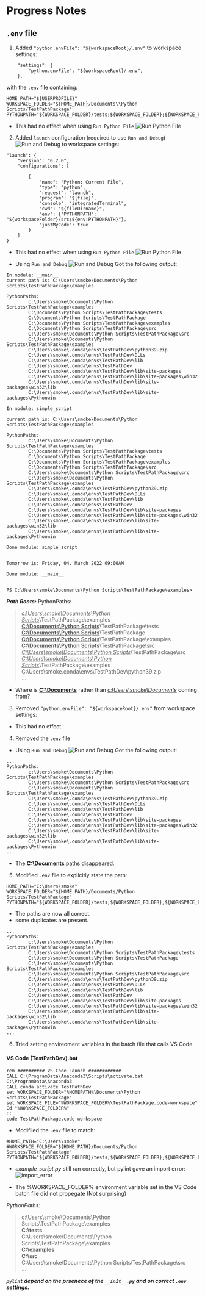 # Progress Notes
## `.env` file
1. Added `"python.envFile": "${workspaceRoot}/.env"` to workspace settings:
```
	"settings": {
		"python.envFile": "${workspaceRoot}/.env",
	},
```
with the `.env` file containing:
```
HOME_PATH="${USERPROFILE}"
WORKSPACE_FOLDER="${HOME_PATH}/Documents\\Python Scripts/TestPathPackage"
PYTHONPATH="${WORKSPACE_FOLDER}/tests;${WORKSPACE_FOLDER};${WORKSPACE_FOLDER}/examples;${WORKSPACE_FOLDER}/src;${PYTHONPATH}"
```
- This had no effect when using `Run Python File`
![Run Python File](Run_Python_File.png)

2. Added `launch` configuration 
(required to use `Run and Debug`) ![Run and Debug](RunandDebug.png) 
to workspace settings:
```
"launch": {
    "version": "0.2.0",
    "configurations": [

        {
            "name": "Python: Current File",
            "type": "python",
            "request": "launch",
            "program": "${file}",
            "console": "integratedTerminal",
            "cwd": "${fileDirname}",
            "env": {"PYTHONPATH": "${workspaceFolder}/src;${env:PYTHONPATH}"},
            "justMyCode": true
        }
    ]
}
```
- This had no effect when using `Run Python File`
![Run Python File](Run_Python_File.png)

- Using `Run and Debug`
![Run and Debug](RunandDebug.png)
Got the following output:
```
In module: __main__
current path is: C:\Users\smoke\Documents\Python Scripts\TestPathPackage\examples

PythonPaths:
        c:\Users\smoke\Documents\Python Scripts\TestPathPackage\examples
        C:\Documents\Python Scripts\TestPathPackage\tests
        C:\Documents\Python Scripts\TestPathPackage
        C:\Documents\Python Scripts\TestPathPackage\examples
        C:\Documents\Python Scripts\TestPathPackage\src
        C:\Users\smoke\Documents\Python Scripts\TestPathPackage\src
        C:\Users\smoke\Documents\Python Scripts\TestPathPackage\examples
        C:\Users\smoke\.conda\envs\TestPathDev\python39.zip
        C:\Users\smoke\.conda\envs\TestPathDev\DLLs
        C:\Users\smoke\.conda\envs\TestPathDev\lib
        C:\Users\smoke\.conda\envs\TestPathDev
        C:\Users\smoke\.conda\envs\TestPathDev\lib\site-packages
        C:\Users\smoke\.conda\envs\TestPathDev\lib\site-packages\win32
        C:\Users\smoke\.conda\envs\TestPathDev\lib\site-packages\win32\lib
        C:\Users\smoke\.conda\envs\TestPathDev\lib\site-packages\Pythonwin

In module: simple_script

current path is: C:\Users\smoke\Documents\Python Scripts\TestPathPackage\examples

PythonPaths:
        c:\Users\smoke\Documents\Python Scripts\TestPathPackage\examples
        C:\Documents\Python Scripts\TestPathPackage\tests
        C:\Documents\Python Scripts\TestPathPackage
        C:\Documents\Python Scripts\TestPathPackage\examples
        C:\Documents\Python Scripts\TestPathPackage\src
        C:\Users\smoke\Documents\Python Scripts\TestPathPackage\src
        C:\Users\smoke\Documents\Python Scripts\TestPathPackage\examples
        C:\Users\smoke\.conda\envs\TestPathDev\python39.zip
        C:\Users\smoke\.conda\envs\TestPathDev\DLLs
        C:\Users\smoke\.conda\envs\TestPathDev\lib
        C:\Users\smoke\.conda\envs\TestPathDev
        C:\Users\smoke\.conda\envs\TestPathDev\lib\site-packages
        C:\Users\smoke\.conda\envs\TestPathDev\lib\site-packages\win32
        C:\Users\smoke\.conda\envs\TestPathDev\lib\site-packages\win32\lib
        C:\Users\smoke\.conda\envs\TestPathDev\lib\site-packages\Pythonwin

Done module: simple_script


Tomorrow is: Friday, 04. March 2022 09:00AM

Done module: __main__


PS C:\Users\smoke\Documents\Python Scripts\TestPathPackage\examples> 
```
***Path Roots:***
PythonPaths:<br>
> <u>*c:\Users\smoke\Documents\Python Scripts*</u>\TestPathPackage\examples<br>
> <u>**C:\Documents\Python Scripts**</u>\TestPathPackage\tests<br>
> <u>**C:\Documents\Python Scripts**</u>\TestPathPackage<br>
> <u>**C:\Documents\Python Scripts**</u>\TestPathPackage\examples<br>
> <u>**C:\Documents\Python Scripts**</u>\TestPathPackage\src<br>
> <u>*C:\Users\smoke\Documents\Python Scripts*</u>\TestPathPackage\src<br>
> <u>*C:\Users\smoke\Documents\Python Scripts*</u>\TestPathPackage\examples<br>
> C:\Users\smoke\.conda\envs\TestPathDev\python39.zip<br>
> ...
- Where is  <u>**C:\Documents**</u> rather than <u>*c:\Users\smoke\Documents*</u> coming from?

3. Removed `"python.envFile": "${workspaceRoot}/.env"` from workspace settings:
- This had no effect

4. Removed the `.env` file
- Using `Run and Debug`
![Run and Debug](RunandDebug.png)
Got the following output:

```
...
PythonPaths:
        c:\Users\smoke\Documents\Python Scripts\TestPathPackage\examples
        C:\Users\smoke\Documents\Python Scripts\TestPathPackage\src
        C:\Users\smoke\Documents\Python Scripts\TestPathPackage\examples
        C:\Users\smoke\.conda\envs\TestPathDev\python39.zip
        C:\Users\smoke\.conda\envs\TestPathDev\DLLs
        C:\Users\smoke\.conda\envs\TestPathDev\lib
        C:\Users\smoke\.conda\envs\TestPathDev
        C:\Users\smoke\.conda\envs\TestPathDev\lib\site-packages
        C:\Users\smoke\.conda\envs\TestPathDev\lib\site-packages\win32
        C:\Users\smoke\.conda\envs\TestPathDev\lib\site-packages\win32\lib
        C:\Users\smoke\.conda\envs\TestPathDev\lib\site-packages\Pythonwin
...
```

- The <u>**C:\Documents**</u> paths disappeared.


5. Modified `.env` file to explicitly state the path:
```
HOME_PATH="C:\Users\smoke"
WORKSPACE_FOLDER="${HOME_PATH}/Documents/Python Scripts/TestPathPackage"
PYTHONPATH="${WORKSPACE_FOLDER}/tests;${WORKSPACE_FOLDER};${WORKSPACE_FOLDER}/examples;${WORKSPACE_FOLDER}/src;${PYTHONPATH}"
```
- The paths are now all correct.
- some duplicates are present.
```
...
PythonPaths:
        c:\Users\smoke\Documents\Python Scripts\TestPathPackage\examples
        C:\Users\smoke\Documents\Python Scripts\TestPathPackage\tests
        C:\Users\smoke\Documents\Python Scripts\TestPathPackage
        C:\Users\smoke\Documents\Python Scripts\TestPathPackage\examples
        C:\Users\smoke\Documents\Python Scripts\TestPathPackage\src
        C:\Users\smoke\.conda\envs\TestPathDev\python39.zip
        C:\Users\smoke\.conda\envs\TestPathDev\DLLs
        C:\Users\smoke\.conda\envs\TestPathDev\lib
        C:\Users\smoke\.conda\envs\TestPathDev
        C:\Users\smoke\.conda\envs\TestPathDev\lib\site-packages
        C:\Users\smoke\.conda\envs\TestPathDev\lib\site-packages\win32
        C:\Users\smoke\.conda\envs\TestPathDev\lib\site-packages\win32\lib
        C:\Users\smoke\.conda\envs\TestPathDev\lib\site-packages\Pythonwin
...
```

6. Tried setting envireoment variables in the batch file that calls VS Code.
#### VS Code (TestPathDev).bat
```
rem ########## VS Code Launch ############
CALL C:\ProgramData\Anaconda3\Scripts\activate.bat C:\ProgramData\Anaconda3
CALL conda activate TestPathDev
set WORKSPACE_FOLDER="%HOMEPATH%\Documents\Python Scripts\TestPathPackage"
set WORKSPACE_FILE="%WORKSPACE_FOLDER%\TestPathPackage.code-workspace"
Cd "%WORKSPACE_FOLDER%"
C:
code TestPathPackage.code-workspace
```

- Modifiled the `.env` file to match:
```
#HOME_PATH="C:\Users\smoke"
#WORKSPACE_FOLDER="${HOME_PATH}/Documents/Python Scripts/TestPathPackage"
PYTHONPATH="${WORKSPACE_FOLDER}/tests;${WORKSPACE_FOLDER};${WORKSPACE_FOLDER}/examples;${WORKSPACE_FOLDER}/src;${PYTHONPATH}"
```
- *example_script.py* still ran correctly, but pylint gave an import error:
![import_error](import_error.png)

- The %WORKSPACE_FOLDER% environment variable set in the VS Code batch file did not propegate (Not surprising)

*PythonPaths:*<br>
> c:\Users\smoke\Documents\Python Scripts\TestPathPackage\examples<br>
> **C:\tests**<br>
> C:\Users\smoke\Documents\Python Scripts\TestPathPackage\examples<br>
> **C:\examples**<br>
> **C:\src**<br>
> C:\Users\smoke\Documents\Python Scripts\TestPathPackage\src<br>
> ...

<b><i>`pylint` depend on the prsenece of the `__init__.py` and on correct `.env` settings.</i></b>
